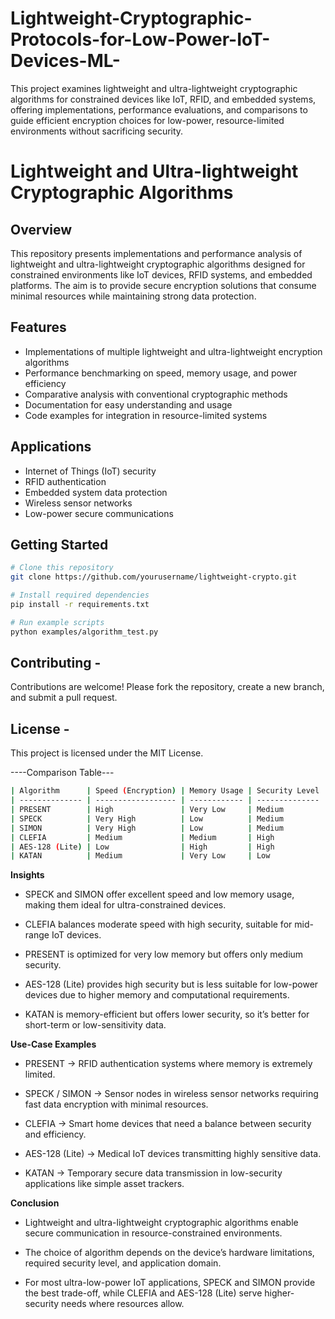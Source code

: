# Lightweight-Cryptographic-Protocols-for-Low-Power-IoT-Devices-ML-
This project examines lightweight and ultra-lightweight cryptographic algorithms for constrained devices like IoT, RFID, and embedded systems, offering implementations, performance evaluations, and comparisons to guide efficient encryption choices for low-power, resource-limited environments without sacrificing security.


# Lightweight and Ultra-lightweight Cryptographic Algorithms

## Overview
This repository presents implementations and performance analysis of lightweight and ultra-lightweight cryptographic algorithms designed for constrained environments like IoT devices, RFID systems, and embedded platforms. The aim is to provide secure encryption solutions that consume minimal resources while maintaining strong data protection.

## Features
- Implementations of multiple lightweight and ultra-lightweight encryption algorithms
- Performance benchmarking on speed, memory usage, and power efficiency
- Comparative analysis with conventional cryptographic methods
- Documentation for easy understanding and usage
- Code examples for integration in resource-limited systems

## Applications
- Internet of Things (IoT) security
- RFID authentication
- Embedded system data protection
- Wireless sensor networks
- Low-power secure communications

## Getting Started
```bash
# Clone this repository
git clone https://github.com/yourusername/lightweight-crypto.git

# Install required dependencies
pip install -r requirements.txt

# Run example scripts
python examples/algorithm_test.py
```

## Contributing -

Contributions are welcome! Please fork the repository, create a new branch, and submit a pull request.

## License -

This project is licensed under the MIT License.

----Comparison Table---

```bash
| Algorithm      | Speed (Encryption) | Memory Usage | Security Level |
| -------------- | ------------------ | ------------ | -------------- |
| PRESENT        | High               | Very Low     | Medium         |
| SPECK          | Very High          | Low          | Medium         |
| SIMON          | Very High          | Low          | Medium         |
| CLEFIA         | Medium             | Medium       | High           |
| AES-128 (Lite) | Low                | High         | High           |
| KATAN          | Medium             | Very Low     | Low            |

```

**Insights**

* SPECK and SIMON offer excellent speed and low memory usage, making them ideal for ultra-constrained devices.

* CLEFIA balances moderate speed with high security, suitable for mid-range IoT devices.

* PRESENT is optimized for very low memory but offers only medium security.

* AES-128 (Lite) provides high security but is less suitable for low-power devices due to higher memory and computational requirements.

* KATAN is memory-efficient but offers lower security, so it’s better for short-term or low-sensitivity data.

**Use-Case Examples**

 * PRESENT → RFID authentication systems where memory is extremely limited.

 * SPECK / SIMON → Sensor nodes in wireless sensor networks requiring fast data encryption with minimal resources.

  * CLEFIA → Smart home devices that need a balance between security and efficiency.

  * AES-128 (Lite) → Medical IoT devices transmitting highly sensitive data.

  * KATAN → Temporary secure data transmission in low-security applications like simple asset trackers.

**Conclusion**

* Lightweight and ultra-lightweight cryptographic algorithms enable secure communication in resource-constrained environments.

* The choice of algorithm depends on the device’s hardware limitations, required security level, and application domain.

* For most ultra-low-power IoT applications, SPECK and SIMON provide the best trade-off, while CLEFIA and AES-128 (Lite) serve higher-security needs where resources allow.

